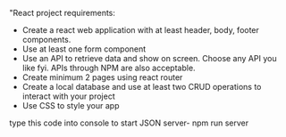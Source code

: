 
"React project requirements:
- Create a react web application with at least header, body, footer components. 
- Use at least one form component 
- Use an API to retrieve data and show on screen. Choose any API you like fyi. APIs through NPM are also acceptable.
- Create minimum 2 pages using react router
- Create a local database and use at least two CRUD operations to interact with your project
- Use CSS to style your app



type this code into console to start JSON server-   npm run server
